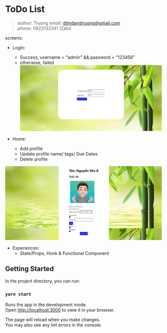 # ToDo List

> _author_: Truong
> _email_: dtmdangtruong@gmail.com  
> _phone_: 0923132341 (Zalo)

screens:

- LogIn:

  - Success, username = "admin" && password = "123456"
  - otherwise, failed
    ![Home](/asset/Login.JPG)

- Home:
  - Add profile
  - Update profile name/ tags/ Due Dates
  - Delete profile

![Home](/asset/Home.JPG)

- Experiences:
  - State/Props, Hook & Functional Component

## Getting Started

In the project directory, you can run:

### `yarn start`

Runs the app in the development mode.\
Open [http://localhost:3000](http://localhost:3000) to view it in your browser.

The page will reload when you make changes.\
You may also see any lint errors in the console.
